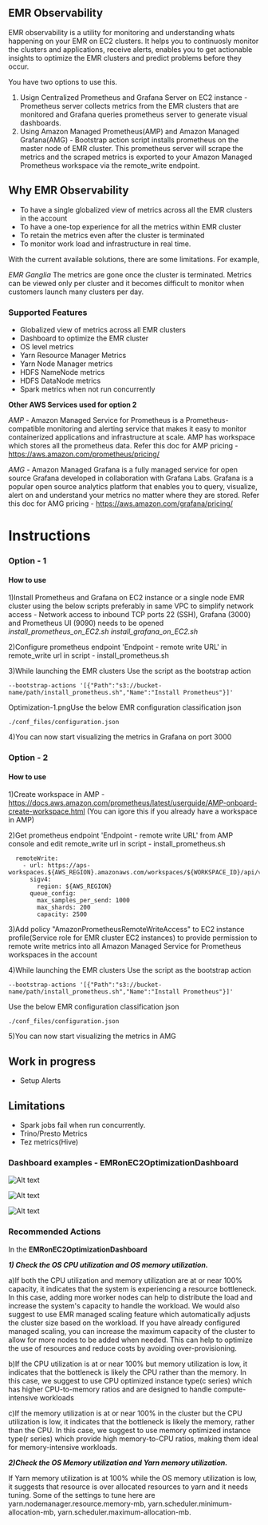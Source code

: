 ## EMR Observability
 
EMR observability is a utility for monitoring and understanding whats happening on your EMR on EC2 clusters. It helps you to continuosly monitor the clusters and applications, receive alerts, enables you to get actionable insights to optimize the EMR clusters and predict problems before they occur.
 
You have two options to use this.
1) Usign Centralized Prometheus and Grafana Server on EC2 instance - Prometheus server collects metrics from the EMR clusters that are monitored and Grafana queries prometheus server to generate visual dashboards. 
2) Using Amazon Managed Prometheus(AMP) and Amazon Managed Grafana(AMG) - Bootstrap action script installs prometheus on the master node of EMR cluster. This prometheus server will scrape the metrics and the scraped metrics is exported to your Amazon Managed Prometheus workspace via the remote_write endpoint.
 
## Why EMR Observability
 
* To have a single globalized view of metrics across all the EMR clusters in the account
* To have a one-top experience for all the metrics within EMR cluster
* To retain the metrics even after the cluster is terminated
* To monitor work load and infrastructure in real time.
 
With the current available solutions, there are some limitations. For example,
 
*EMR Ganglia*
The metrics are gone once the cluster is terminated.
Metrics can be viewed only per cluster and it becomes difficult to monitor when customers launch many clusters per day.
 
### Supported Features
* Globalized view of metrics across all EMR clusters
* Dashboard to optimize the EMR cluster
* OS level metrics
* Yarn Resource Manager Metrics
* Yarn Node Manager metrics
* HDFS NameNode metrics
* HDFS DataNode metrics
* Spark metrics when not run concurrently
 
**Other AWS Services used for option 2**
 
*AMP* - Amazon Managed Service for Prometheus is a Prometheus-compatible monitoring and alerting service that makes it easy to monitor containerized applications and infrastructure at scale. AMP has workspace which stores all the prometheus data.
Refer this doc for AMP pricing - https://aws.amazon.com/prometheus/pricing/
 
*AMG* - Amazon Managed Grafana is a fully managed service for open source Grafana developed in collaboration with Grafana Labs. Grafana is a popular open source analytics platform that enables you to query, visualize, alert on and understand your metrics no matter where they are stored.
Refer this doc for AMG pricing - https://aws.amazon.com/grafana/pricing/
 
# Instructions
### Option - 1
#### How to use
1)Install Prometheus and Grafana on EC2 instance or a single node EMR cluster using the below scripts preferably in same VPC to simplify network access - Network access to inbound TCP ports 22 (SSH), Grafana (3000) and Prometheus UI (9090) needs to be opened
*install_prometheus_on_EC2.sh*
*install_grafana_on_EC2.sh*
 
2)Configure prometheus endpoint 'Endpoint - remote write URL' in remote_write url in script - install_prometheus.sh
 
3)While launching the EMR clusters
Use the script as the bootstrap action
```
--bootstrap-actions '[{"Path":"s3://bucket-name/path/install_prometheus.sh","Name":"Install Prometheus"}]'
```
Optimization-1.pngUse the below EMR configuration classification json
```
./conf_files/configuration.json
```
 
4)You can now start visualizing the metrics in Grafana on port 3000
 
 
### Option - 2
#### How to use
 
1)Create workspace in AMP - https://docs.aws.amazon.com/prometheus/latest/userguide/AMP-onboard-create-workspace.html (You can igore this if you already have a workspace in AMP)
 
2)Get prometheus endpoint 'Endpoint - remote write URL' from AMP console and edit remote_write url in script - install_prometheus.sh
```
  remoteWrite:
    - url: https://aps-workspaces.${AWS_REGION}.amazonaws.com/workspaces/${WORKSPACE_ID}/api/v1/remote_write
      sigv4:
        region: ${AWS_REGION}
      queue_config:
        max_samples_per_send: 1000
        max_shards: 200
        capacity: 2500
```
3)Add policy "AmazonPrometheusRemoteWriteAccess" to EC2 instance profile(Service role for EMR cluster EC2 instances) to provide permission to remote write metrics into all Amazon Managed Service for Prometheus workspaces in the account
 
4)While launching the EMR clusters
Use the script as the bootstrap action
```
--bootstrap-actions '[{"Path":"s3://bucket-name/path/install_prometheus.sh","Name":"Install Prometheus"}]'
```
Use the below EMR configuration classification json
```
./conf_files/configuration.json
```
5)You can now start visualizing the metrics in AMG
 
## Work in progress
* Setup Alerts
 
## Limitations
* Spark jobs fail when run concurrently. 
* Trino/Presto Metrics
* Tez metrics(Hive)
 
### Dashboard examples - EMRonEC2OptimizationDashboard
 
![Alt text](images/Optimization-1.png?raw=true "Optimization Dashboard - OS and Yarn memory utilization comparison for tuning")
 
![Alt text](images/Optimization-2.png?raw=true "Optimization Dashboard - OS and Yarn CPU utilization comparison for tuning")
 
![Alt text](images/Optimization-3.png?raw=true "Optimization Dashboard - IO, Disk and HDFS utilization for tuning")
 
 
###  Recommended Actions
In the **EMRonEC2OptimizationDashboard**

***1) Check the OS CPU utilization and OS memory utilization.***

a)If both the CPU utilization and memory utilization are at or near 100% capacity, it indicates that the system is experiencing a resource bottleneck. In this case, adding more worker nodes can help to distribute the load and increase the system's capacity to handle the workload. We would also suggest to use EMR managed scaling feature which automatically adjusts the cluster size based on the workload. If you have already configured managed scaling, you can increase the maximum capacity of the cluster to allow for more nodes to be added when needed. This can help to optimize the use of resources and reduce costs by avoiding over-provisioning.

b)If the CPU utilization is at or near 100% but memory utilization is low, it indicates that the bottleneck is likely the CPU rather than the memory. In this case, we suggest to use CPU optimized instance type(c series) which has higher CPU-to-memory ratios and are designed to handle compute-intensive workloads

c)If the memory utilization is at or near 100% in the cluster but the CPU utilization is low, it indicates that the bottleneck is likely the memory, rather than the CPU. In this case, we suggest to use memory optimized instance type(r series) which provide high memory-to-CPU ratios, making them ideal for memory-intensive workloads.

***2)Check the OS Memory utilization and Yarn memory utilization.***

If Yarn memory utilization is at 100% while the OS memory utilization is low, it suggests that resource is over allocated resources to yarn and it needs tuning. Some of the settings to tune here are yarn.nodemanager.resource.memory-mb, yarn.scheduler.minimum-allocation-mb, yarn.scheduler.maximum-allocation-mb. 
 
